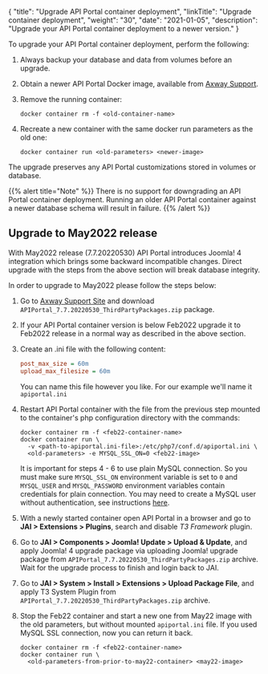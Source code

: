 {
"title": "Upgrade API Portal container deployment",
  "linkTitle": "Upgrade container deployment",
  "weight": "30",
  "date": "2021-01-05",
  "description": "Upgrade your API Portal container deployment to a newer version."
}

To upgrade your API Portal container deployment, perform the following:

1. Always backup your database and data from volumes before an upgrade.
2. Obtain a newer API Portal Docker image, available from [Axway Support](https://support.axway.com/en/search/index/type/Downloads/q/API%20Portal%20/ipp/10/product/545/version/3036/subtype/89).
3. Remove the running container:

    ```
    docker container rm -f <old-container-name>
    ```

4. Recreate a new container with the same docker run parameters as the old one:

    ```
    docker container run <old-parameters> <newer-image>
    ```

The upgrade preserves any API Portal customizations stored in volumes or database.

{{% alert title="Note" %}}
There is no support for downgrading an API Portal container deployment. Running an older API Portal container against a newer database schema will result in failure.
{{% /alert %}}

## Upgrade to May2022 release

With May2022 release (7.7.20220530) API&nbsp;Portal introduces Joomla!&nbsp;4 integration which brings some backward incompatible changes. Direct upgrade with the steps from the above section will break database integrity. 

In order to upgrade to May2022 please follow the steps below:

1. Go to [Axway Support Site](https://support.axway.com) and download `APIPortal_7.7.20220530_ThirdPartyPackages.zip` package.
2. If your API&nbsp;Portal container version is below Feb2022 upgrade it to Feb2022 release in a normal way as described in the above section.
3. Create an .ini file with the following content:

    ```ini
    post_max_size = 60m
    upload_max_filesize = 60m
    ```
   
    You can name this file however you like. For our example we'll name it `apiportal.ini`

4. Restart API&nbsp;Portal container with the file from the previous step mounted to the container's php configuration directory with the commands:

    ```shell
    docker container rm -f <feb22-container-name>
    docker container run \
      -v <path-to-apiportal.ini-file>:/etc/php7/conf.d/apiportal.ini \
      <old-parameters> -e MYSQL_SSL_ON=0 <feb22-image>
    ```
    
    It is important for steps 4 - 6 to use plain MySQL connection. So you must make sure `MYSQL_SSL_ON` environment variable is set to `0` and `MYSQL_USER` and `MYSQL_PASSWORD` environment variables contain credentials for plain connection. You may need to create a MySQL user without authentication, see instructions [here](/docs/apim_installation/apiportal_install/install_software_configure_database/#configure-a-user-account-without-authentication).
5. With a newly started container open API&nbsp;Portal in a browser and go to **JAI > Extensions > Plugins**, search and disable *T3&nbsp;Framework* plugin.
6. Go to **JAI > Components > Joomla!&nbsp;Update > Upload&nbsp;&&nbsp;Update**, and apply Joomla!&nbsp;4 upgrade package via uploading Joomla! upgrade package from `APIPortal_7.7.20220530_ThirdPartyPackages.zip` archive. Wait for the upgrade process to finish and login back to JAI.
7. Go to **JAI > System > Install > Extensions > Upload&nbsp;Package&nbsp;File**, and apply T3 System Plugin from `APIPortal_7.7.20220530_ThirdPartyPackages.zip` archive.
8. Stop the Feb22 container and start a new one from May22 image with the old parameters, but without mounted `apiportal.ini` file. If you used MySQL SSL connection, now you can return it back.

    ```shell
    docker container rm -f <feb22-container-name>
    docker container run \
      <old-parameters-from-prior-to-may22-container> <may22-image>
    ```

